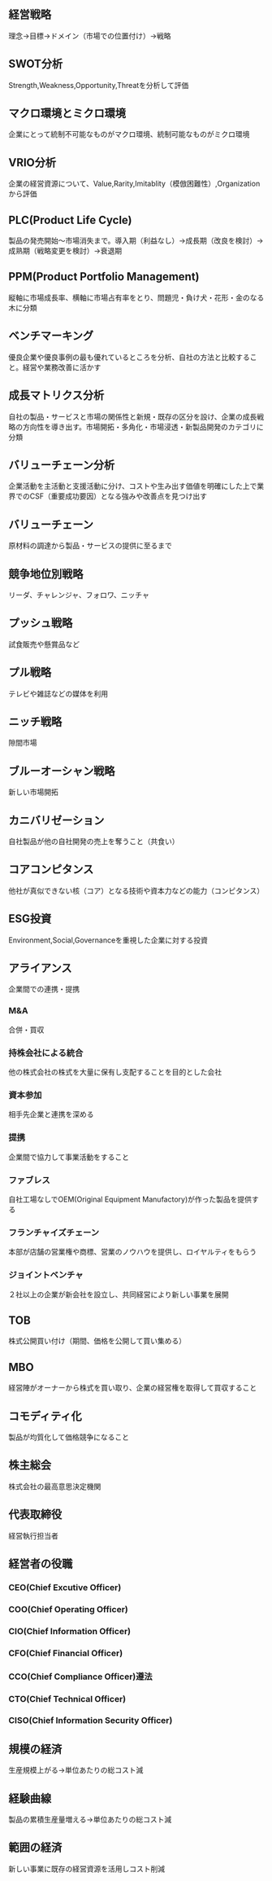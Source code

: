 ## 経営戦略
理念→目標→ドメイン（市場での位置付け）→戦略
## SWOT分析
Strength,Weakness,Opportunity,Threatを分析して評価
## マクロ環境とミクロ環境
企業にとって統制不可能なものがマクロ環境、統制可能なものがミクロ環境
## VRIO分析
企業の経営資源について、Value,Rarity,Imitablity（模倣困難性）,Organizationから評価
## PLC(Product Life Cycle)
製品の発売開始〜市場消失まで。導入期（利益なし）→成長期（改良を検討）→成熟期（戦略変更を検討）→衰退期
## PPM(Product Portfolio Management)
縦軸に市場成長率、横軸に市場占有率をとり、問題児・負け犬・花形・金のなる木に分類
## ベンチマーキング
優良企業や優良事例の最も優れているところを分析、自社の方法と比較すること。経営や業務改善に活かす
## 成長マトリクス分析
自社の製品・サービスと市場の関係性と新規・既存の区分を設け、企業の成長戦略の方向性を導き出す。市場開拓・多角化・市場浸透・新製品開発のカテゴリに分類
## バリューチェーン分析
企業活動を主活動と支援活動に分け、コストや生み出す価値を明確にした上で業界でのCSF（重要成功要因）となる強みや改善点を見つけ出す
## バリューチェーン
原材料の調達から製品・サービスの提供に至るまで
## 競争地位別戦略
リーダ、チャレンジャ、フォロワ、ニッチャ
## プッシュ戦略
試食販売や懸賞品など
## プル戦略
テレビや雑誌などの媒体を利用
## ニッチ戦略
隙間市場
## ブルーオーシャン戦略
新しい市場開拓
## カニバリゼーション
自社製品が他の自社開発の売上を奪うこと（共食い）
## コアコンピタンス
他社が真似できない核（コア）となる技術や資本力などの能力（コンピタンス）
## ESG投資
Environment,Social,Governanceを重視した企業に対する投資
## アライアンス
企業間での連携・提携
### M&A
合併・買収
### 持株会社による統合
他の株式会社の株式を大量に保有し支配することを目的とした会社
### 資本参加
相手先企業と連携を深める
### 提携
企業間で協力して事業活動をすること
### ファブレス
自社工場なしでOEM(Original Equipment Manufactory)が作った製品を提供する
### フランチャイズチェーン
本部が店舗の営業権や商標、営業のノウハウを提供し、ロイヤルティをもらう
### ジョイントベンチャ
２社以上の企業が新会社を設立し、共同経営により新しい事業を展開
## TOB
株式公開買い付け（期間、価格を公開して買い集める）
## MBO
経営陣がオーナーから株式を買い取り、企業の経営権を取得して買収すること
## コモディティ化
製品が均質化して価格競争になること
## 株主総会
株式会社の最高意思決定機関
## 代表取締役
経営執行担当者
## 経営者の役職
### CEO(Chief Excutive Officer)
### COO(Chief Operating Officer)
### CIO(Chief Information Officer)
### CFO(Chief Financial Officer)
### CCO(Chief Compliance Officer)遵法
### CTO(Chief Technical Officer)
### CISO(Chief Information Security Officer)
## 規模の経済
生産規模上がる→単位あたりの総コスト減
## 経験曲線
製品の累積生産量増える→単位あたりの総コスト減
## 範囲の経済
新しい事業に既存の経営資源を活用しコスト削減





